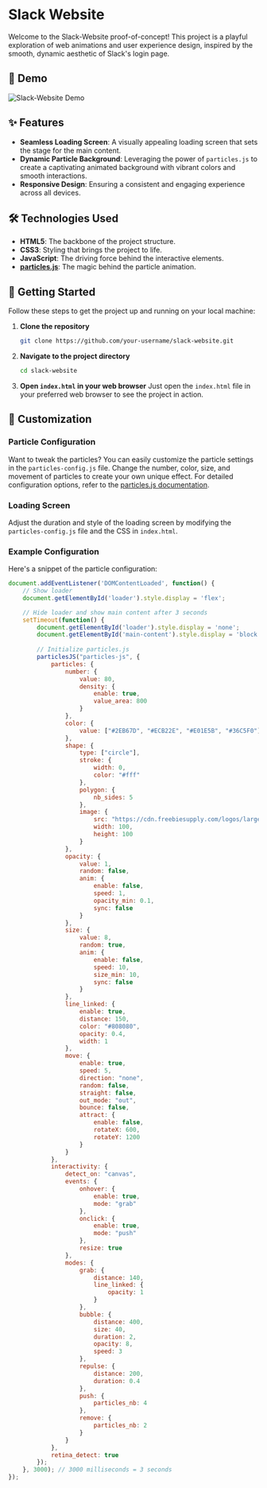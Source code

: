 # Slack Website

Welcome to the Slack-Website proof-of-concept! This project is a playful exploration of web animations and user experience design, inspired by the smooth, dynamic aesthetic of Slack's login page. 

## 🌟 Demo

![Slack-Website Demo](path-to-your-demo-gif-or-image)

## ✨ Features

- **Seamless Loading Screen**: A visually appealing loading screen that sets the stage for the main content.
- **Dynamic Particle Background**: Leveraging the power of `particles.js` to create a captivating animated background with vibrant colors and smooth interactions.
- **Responsive Design**: Ensuring a consistent and engaging experience across all devices.

## 🛠️ Technologies Used

- **HTML5**: The backbone of the project structure.
- **CSS3**: Styling that brings the project to life.
- **JavaScript**: The driving force behind the interactive elements.
- **[particles.js](https://github.com/VincentGarreau/particles.js/)**: The magic behind the particle animation.

## 🚀 Getting Started

Follow these steps to get the project up and running on your local machine:

1. **Clone the repository**
    ```sh
    git clone https://github.com/your-username/slack-website.git
    ```
2. **Navigate to the project directory**
    ```sh
    cd slack-website
    ```
3. **Open `index.html` in your web browser**
    Just open the `index.html` file in your preferred web browser to see the project in action.

## 🎨 Customization

### Particle Configuration

Want to tweak the particles? You can easily customize the particle settings in the `particles-config.js` file. Change the number, color, size, and movement of particles to create your own unique effect. For detailed configuration options, refer to the [particles.js documentation](https://github.com/VincentGarreau/particles.js/#readme).

### Loading Screen

Adjust the duration and style of the loading screen by modifying the `particles-config.js` file and the CSS in `index.html`.

### Example Configuration

Here's a snippet of the particle configuration:

```javascript
document.addEventListener('DOMContentLoaded', function() {
    // Show loader
    document.getElementById('loader').style.display = 'flex';

    // Hide loader and show main content after 3 seconds
    setTimeout(function() {
        document.getElementById('loader').style.display = 'none';
        document.getElementById('main-content').style.display = 'block';
        
        // Initialize particles.js
        particlesJS("particles-js", {
            particles: {
                number: {
                    value: 80,
                    density: {
                        enable: true,
                        value_area: 800
                    }
                },
                color: {
                    value: ["#2EB67D", "#ECB22E", "#E01E5B", "#36C5F0"]
                },
                shape: {
                    type: ["circle"],
                    stroke: {
                        width: 0,
                        color: "#fff"
                    },
                    polygon: {
                        nb_sides: 5
                    },
                    image: {
                        src: "https://cdn.freebiesupply.com/logos/large/2x/slack-logo-icon.png",
                        width: 100,
                        height: 100
                    }
                },
                opacity: {
                    value: 1,
                    random: false,
                    anim: {
                        enable: false,
                        speed: 1,
                        opacity_min: 0.1,
                        sync: false
                    }
                },
                size: {
                    value: 8,
                    random: true,
                    anim: {
                        enable: false,
                        speed: 10,
                        size_min: 10,
                        sync: false
                    }
                },
                line_linked: {
                    enable: true,
                    distance: 150,
                    color: "#808080",
                    opacity: 0.4,
                    width: 1
                },
                move: {
                    enable: true,
                    speed: 5,
                    direction: "none",
                    random: false,
                    straight: false,
                    out_mode: "out",
                    bounce: false,
                    attract: {
                        enable: false,
                        rotateX: 600,
                        rotateY: 1200
                    }
                }
            },
            interactivity: {
                detect_on: "canvas",
                events: {
                    onhover: {
                        enable: true,
                        mode: "grab"
                    },
                    onclick: {
                        enable: true,
                        mode: "push"
                    },
                    resize: true
                },
                modes: {
                    grab: {
                        distance: 140,
                        line_linked: {
                            opacity: 1
                        }
                    },
                    bubble: {
                        distance: 400,
                        size: 40,
                        duration: 2,
                        opacity: 8,
                        speed: 3
                    },
                    repulse: {
                        distance: 200,
                        duration: 0.4
                    },
                    push: {
                        particles_nb: 4
                    },
                    remove: {
                        particles_nb: 2
                    }
                }
            },
            retina_detect: true
        });
    }, 3000); // 3000 milliseconds = 3 seconds
});
